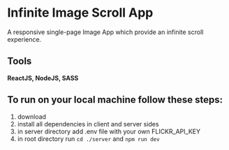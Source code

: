 # Infinite Image Scroll App

A responsive single-page Image App which provide an infinite scroll experience.

## Tools

**ReactJS, NodeJS, SASS**

## To run on your local machine follow these steps:

1. download
2. install all dependencies in client and server sides
3. in server directory add .env file with your own FLICKR_API_KEY
4. in root directory run `cd ./server` and `npm run dev`
